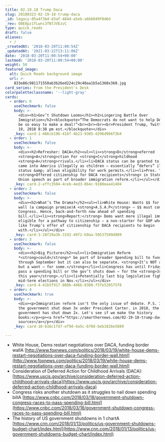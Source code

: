 ```yaml
---
title: 02.19.18 Trump Daca
slug: 20180323-02-19-18-trump-daca
_id: legacy-05a4f3bd-d3af-484d-a5eb-a6b6049f0d6d
_rev: O8E8pz1fLwnc3fN7JVEzvC
type: quick_reads
draft: false
aliases:
  - /
_createdAt: '2018-03-20T11:00:54Z'
_updatedAt: '2021-03-22T13:11:06Z'
date: '2018-03-20T11:00:54+00:00'
lastmod: '2018-03-20T11:00:54+00:00'
weight: 50
featured_image:
  alt: Quick Reads background image
  url: >-
    833e86c981171550ab3b26ed224c29c40aa1b5a1360x360.jpg
card_series: From the President's Desk
colorpaletteclassname: '--light-gray'
cards:
  - order: 0
    useCheckmark: false
    body: >-
      <div><h1>Gov’t Shutdown Looms</h1><h2>Lingering Battle Over
      Immigration</h2><blockquote>“The Democrats do not want to help DACA. Would
      be so easy to make a deal!”<br><br><br><br>President Trump, Twitter, March
      19, 2018 8:38 pm est.</blockquote></div>
    _key: card-1-466cb196-416f-4b23-9305-d296d966f3b4
  - order: 1
    useCheckmark: false
    body: >-
      <div><h2>Refresher: DACA</h2><ul><li><strong>D</strong>eferred
      <strong>A</strong>ction For <strong>C</strong>hildhood
      <strong>A</strong>rrivals.</li><li>DACA status can be granted to those who
      came into America illegally as children – essentially “defers” illegal
      status &amp; allows eligibility for work permits.</li><li>Pres. Trump:
      <strong>Offered citizenship for DACA recipients</strong> in State of the
      Union speech as part of broader immigration reform.</li></ul></div>
    _key: card-2-effc3504-4ceb-4ed3-8b4c-9180eaa41404
  - order: 2
    useCheckmark: false
    body: >-
      <div><h2>What’s The Drama?</h2><ul><li>White House: Wants $$ for border
      wall (a campaign promise)A <strong>A.S.A.P</strong> – $$ must come from
      Congress. Hence, back-and-forth now ahead of spending
      bill.</li><li><strong>Report:</strong> Dems want more illegal immigrants
      eligible for a pathway to citizenship – a non-starter for GOP who didn’t
      like Trump’s offer of citizenship for DACA recipients to begin
      with.</li></ul></div>
    _key: card-3-28f29a3b-3192-49f2-b9aa-50537509d989
  - order: 3
    useCheckmark: false
    body: >-
      <div><h2>Big Picture</h2><ul><li>Immigration Reform
      *<strong>could</strong>* be part of broader $pending bill to fund govt
      through September but it can also be separate. <strong>It’s NOT a need –
      but a want – for some.</strong></li><li>Congress has until Friday night to
      pass a spending bill or the gov’t shuts down – for the <strong>3rd time
      this year</strong>.</li><li>Potentially last big legislative fight before
      mid-term elections in Nov.</li></ul></div>
    _key: card-4-41b5f917-888b-446b-8308-f5fe520575f8
  - order: 4
    useCheckmark: true
    body: >-
      <div><p>Immigration reform isn't the only issue of debate. P.S. In 1977,
      the government shut down 3x under President Carter. in 2018, the
      government has shut down 2x. Let's see if we make the history
      books:</p><p><a href="https://smarthernews.com/02-19-18-trump-daca/">view
      sources</a></p></div>
    _key: card-10-b16c1fd7-ef9d-4a5c-b70d-beb1826e5889

---
```

* White House, Dems restart negotiations over DACA, funding border wallA [http://www.foxnews.com/politics/2018/03/19/white-house-dems-restart-negotiations-over-daca-funding-border-wall.html](http://www.foxnews.com/politics/2018/03/19/white-house-dems-restart-negotiations-over-daca-funding-border-wall.html)
* Consideration of Deferred Action for Childhood Arrivals (DACA): [https://www.uscis.gov/archive/consideration-deferred-action-childhood-arrivals-daca](https://www.uscis.gov/archive/consideration-deferred-action-childhood-arrivals-daca)
* Congress risks another shutdown as it struggles to nail down spending billA [https://www.cnbc.com/2018/03/18/government-shutdown-congress-races-to-pass-spending-bill.html](https://www.cnbc.com/2018/03/18/government-shutdown-congress-races-to-pass-spending-bill.html)
* The history of US government shutdowns in 1 chartA [https://www.cnn.com/2018/01/13/politics/us-government-shutdowns-budget-chart/index.html](https://www.cnn.com/2018/01/13/politics/us-government-shutdowns-budget-chart/index.html)